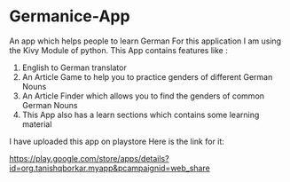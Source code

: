 # Germanice-App
An app which helps people to learn German
For this application I am using the Kivy Module of python.
This App contains features like : 
1) English to German translator
2) An Article Game to help you to practice genders of different German Nouns
3) An Article Finder which allows you to find the genders of common German Nouns
4) This App also has a learn sections which contains some learning material

I have uploaded this app on playstore
Here is the link for it:

https://play.google.com/store/apps/details?id=org.tanishqborkar.myapp&pcampaignid=web_share
